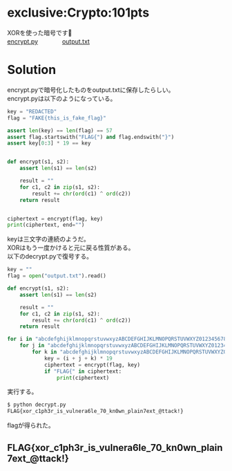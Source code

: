 # exclusive:Crypto:101pts
XORを使った暗号です🔐  
[encrypt.py](encrypt.py)　　　　[output.txt](output.txt)  

# Solution
encrypt.pyで暗号化したものをoutput.txtに保存したらしい。  
encrypt.pyは以下のようになっている。  
```python:encrypt.py
key = "REDACTED"
flag = "FAKE{this_is_fake_flag}"

assert len(key) == len(flag) == 57
assert flag.startswith("FLAG{") and flag.endswith("}")
assert key[0:3] * 19 == key


def encrypt(s1, s2):
    assert len(s1) == len(s2)

    result = ""
    for c1, c2 in zip(s1, s2):
        result += chr(ord(c1) ^ ord(c2))
    return result


ciphertext = encrypt(flag, key)
print(ciphertext, end="")

```
keyは三文字の連続のようだ。  
XORはもう一度かけると元に戻る性質がある。  
以下のdecrypt.pyで復号する。  
```python:decrypt.py
key = ""
flag = open("output.txt").read()

def encrypt(s1, s2):
    assert len(s1) == len(s2)

    result = ""
    for c1, c2 in zip(s1, s2):
        result += chr(ord(c1) ^ ord(c2))
    return result

for i in "abcdefghijklmnopqrstuvwxyzABCDEFGHIJKLMNOPQRSTUVWXYZ0123456789":
    for j in "abcdefghijklmnopqrstuvwxyzABCDEFGHIJKLMNOPQRSTUVWXYZ0123456789":
        for k in "abcdefghijklmnopqrstuvwxyzABCDEFGHIJKLMNOPQRSTUVWXYZ0123456789":
            key = (i + j + k) * 19
            ciphertext = encrypt(flag, key)
            if "FLAG{" in ciphertext:
                print(ciphertext)
```
実行する。  
```bash
$ python decrypt.py
FLAG{xor_c1ph3r_is_vulnera6le_70_kn0wn_plain7ext_@ttack!}
```
flagが得られた。  

## FLAG{xor_c1ph3r_is_vulnera6le_70_kn0wn_plain7ext_@ttack!}